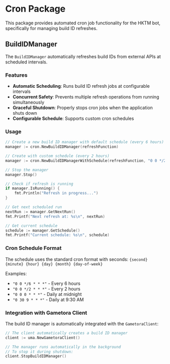 # Cron Package

This package provides automated cron job functionality for the HKTM bot, specifically for managing build ID refreshes.

## BuildIDManager

The `BuildIDManager` automatically refreshes build IDs from external APIs at scheduled intervals.

### Features

- **Automatic Scheduling**: Runs build ID refresh jobs at configurable intervals
- **Concurrent Safety**: Prevents multiple refresh operations from running simultaneously
- **Graceful Shutdown**: Properly stops cron jobs when the application shuts down
- **Configurable Schedule**: Supports custom cron schedules

### Usage

```go
// Create a new build ID manager with default schedule (every 6 hours)
manager := cron.NewBuildIDManager(refreshFunction)

// Create with custom schedule (every 2 hours)
manager := cron.NewBuildIDManagerWithSchedule(refreshFunction, "0 0 */2 * * *")

// Stop the manager
manager.Stop()

// Check if refresh is running
if manager.IsRunning() {
    fmt.Println("Refresh in progress...")
}

// Get next scheduled run
nextRun := manager.GetNextRun()
fmt.Printf("Next refresh at: %s\n", nextRun)

// Get current schedule
schedule := manager.GetSchedule()
fmt.Printf("Current schedule: %s\n", schedule)
```

### Cron Schedule Format

The schedule uses the standard cron format with seconds: `{second} {minute} {hour} {day} {month} {day-of-week}`

Examples:
- `"0 0 */6 * * *"` - Every 6 hours
- `"0 0 */2 * * *"` - Every 2 hours  
- `"0 0 0 * * *"` - Daily at midnight
- `"0 30 9 * * *"` - Daily at 9:30 AM

### Integration with Gametora Client

The build ID manager is automatically integrated with the `GametoraClient`:

```go
// The client automatically creates a build ID manager
client := uma.NewGametoraClient()

// The manager runs automatically in the background
// To stop it during shutdown:
client.StopBuildIDManager()
``` 